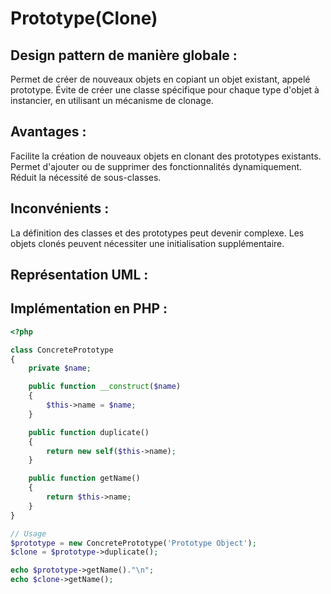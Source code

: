 # Prototype(Clone)

## Design pattern de manière globale :
Permet de créer de nouveaux objets en copiant un objet existant, appelé prototype. 
Évite de créer une classe spécifique pour chaque type d'objet à instancier, en utilisant un mécanisme de clonage.

## Avantages :
Facilite la création de nouveaux objets en clonant des prototypes existants.
Permet d'ajouter ou de supprimer des fonctionnalités dynamiquement.
Réduit la nécessité de sous-classes.

## Inconvénients : 
La définition des classes et des prototypes peut devenir complexe.
Les objets clonés peuvent nécessiter une initialisation supplémentaire.

## Représentation UML : 

## Implémentation en PHP :
``` php
<?php

class ConcretePrototype
{
    private $name;

    public function __construct($name)
    {
        $this->name = $name;
    }

    public function duplicate()
    {
        return new self($this->name);
    }

    public function getName()
    {
        return $this->name;
    }
}

// Usage
$prototype = new ConcretePrototype('Prototype Object');
$clone = $prototype->duplicate();

echo $prototype->getName()."\n";
echo $clone->getName(); 
```
